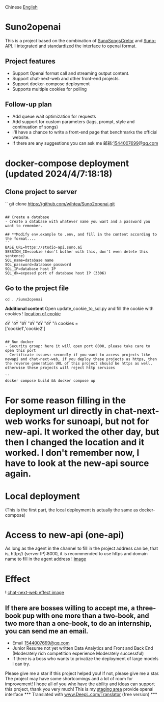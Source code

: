 Chinese [English](https://github.com/wlhtea/Suno2openai/blob/main/README_en.md)

# Suno2openai
This is a project based on the combination of [SunoSongsCretor](https://github.com/yihong0618/SunoSongsCreator) and [Suno-API](https://github.com/SunoAI-API/Suno-API). I integrated and standardized the interface to openai format.

## Project features
- Support Openai format call and streaming output content.
- Support chat-next-web and other front-end projects.
- Support docker-compose deployment
- Supports multiple cookies for polling

## Follow-up plan
- Add queue wait optimization for requests
- Add support for custom parameters (tags, prompt, style and continuation of songs)
- I'll have a chance to write a front-end page that benchmarks the official website.
- If there are any suggestions you can ask me 邮箱:1544007699@qq.com

# docker-compose deployment (updated 2024/4/7:18:18)

## Clone project to server
``
git clone https://github.com/wlhtea/Suno2openai.git
```

## Create a database
- Create a database with whatever name you want and a password you want to remember.

## **Modify env.example to .env, and fill in the content according to the format....
``
BASE_URL=https://studio-api.suno.ai
SESSION_ID=cookie (don't bother with this, don't even delete this sentence)
SQL_name=database name
SQL_password=database password
SQL_IP=database host IP
SQL_dk=exposed port of database host IP (3306)
```
## Go to the project file
```
cd . /Suno2openai
```
**Additional content**
Open update_cookie_to_sql.py and fill the cookie with cookies
! [location of cookie](https://github.com/wlhtea/Suno2openai/assets/115779315/6edf9969-9eb6-420f-bfcd-dbf4b282ecbf)

ðŸ "ðŸ "ðŸ "ðŸ "ðŸ "ðŸ "ñ
cookies = \
    ['cookie1','cookie2']
```

## Run docker
- Security group: here it will open port 8000, please take care to open this port
- Certificate issues: secondly if you want to access projects like newapi and chat-next-web, if you deploy these projects as https, then the reverse generation URL of this project should be https as well, otherwise these projects will reject http services

``
docker compose build && docker compose up
```

# For some reason filling in the deployment url directly in chat-next-web works for sunoapi, but not for new-api. It worked the other day, but then I changed the location and it worked. I don't remember now, I have to look at the new-api source again.

# Local deployment
(This is the first part, the local deployment is actually the same as docker-compose)

# Access to new-api (one-api)
As long as the agent in the channel to fill in the project address can be, that is, http:// (server IP):8000, it is recommended to use https and domain name to fill in the agent address
! [image](https://github.com/wlhtea/Suno2openai/assets/115779315/0b4d3741-b8d4-4aa8-9337-86d85868ed0b)

# Effect
! [chat-next-web effect image](https://github.com/wlhtea/Suno2openai/assets/115779315/6495e840-b025-4667-82f6-19116ce71c8e)


## If there are bosses willing to accept me, a three-book pup with one more than a two-book, and two more than a one-book, to do an internship, you can send me an email.
- Email 1544007699@qq.com
- Junior Resume not yet written Data Analytics and Front and Back End (Moderately rich competition experience Moderately successful)
- If there is a boss who wants to privatize the deployment of large models I can try.

Please give me a star if this project helped you! If not, please give me a star.
The project may have some shortcomings and a lot of room for improvement! I hope all of you who have the ability and ideas can support this project, thank you very much!
This is my [staging area](https://token.w-l-h.xyz) provide openai interface
*** Translated with www.DeepL.com/Translator (free version) ***

